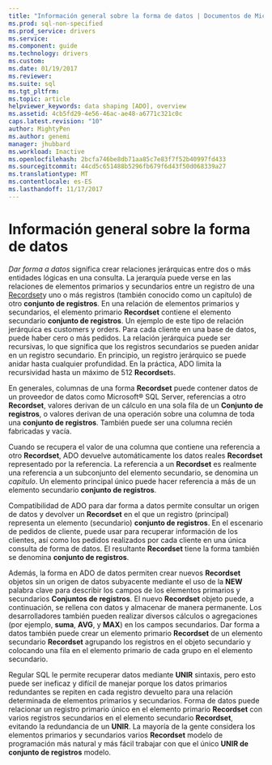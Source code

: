 ```yaml
---
title: "Información general sobre la forma de datos | Documentos de Microsoft"
ms.prod: sql-non-specified
ms.prod_service: drivers
ms.service: 
ms.component: guide
ms.technology: drivers
ms.custom: 
ms.date: 01/19/2017
ms.reviewer: 
ms.suite: sql
ms.tgt_pltfrm: 
ms.topic: article
helpviewer_keywords: data shaping [ADO], overview
ms.assetid: 4cb5fd29-4e56-46ac-ae48-a6771c321c0c
caps.latest.revision: "10"
author: MightyPen
ms.author: genemi
manager: jhubbard
ms.workload: Inactive
ms.openlocfilehash: 2bcfa746be8db71aa85c7e83f7f52b40997fd433
ms.sourcegitcommit: 44cd5c651488b5296fb679f6d43f50d068339a27
ms.translationtype: MT
ms.contentlocale: es-ES
ms.lasthandoff: 11/17/2017
---
```

# <a name="data-shaping-overview"></a>Información general sobre la forma de datos
*Dar forma a datos* significa crear relaciones jerárquicas entre dos o más entidades lógicas en una consulta. La jerarquía puede verse en las relaciones de elementos primarios y secundarios entre un registro de una [Recordset](../../../ado/reference/ado-api/recordset-object-ado.md)y uno o más registros (también conocido como un capítulo) de otro **conjunto de registros**. En una relación de elementos primarios y secundarios, el elemento primario **Recordset** contiene el elemento secundario **conjunto de registros**. Un ejemplo de este tipo de relación jerárquica es customers y orders. Para cada cliente en una base de datos, puede haber cero o más pedidos. La relación jerárquica puede ser recursivas, lo que significa que los registros secundarios se pueden anidar en un registro secundario. En principio, un registro jerárquico se puede anidar hasta cualquier profundidad. En la práctica, ADO limita la recursividad hasta un máximo de 512 **Recordset**s.  
  
 En generales, columnas de una forma **Recordset** puede contener datos de un proveedor de datos como Microsoft® SQL Server, referencias a otro **Recordset**, valores derivan de un cálculo en una sola fila de un  **Conjunto de registros**, o valores derivan de una operación sobre una columna de toda una **conjunto de registros**. También puede ser una columna recién fabricadas y vacía.  
  
 Cuando se recupera el valor de una columna que contiene una referencia a otro **Recordset**, ADO devuelve automáticamente los datos reales **Recordset** representado por la referencia. La referencia a un **Recordset** es realmente una referencia a un subconjunto del elemento secundario, se denomina un *capítulo*. Un elemento principal único puede hacer referencia a más de un elemento secundario **conjunto de registros**.  
  
 Compatibilidad de ADO para dar forma a datos permite consultar un origen de datos y devolver un **Recordset** en el que un registro (principal) representa un elemento (secundario) **conjunto de registros**. En el escenario de pedidos de cliente, puede usar para recuperar información de los clientes, así como los pedidos realizados por cada cliente en una única consulta de forma de datos. El resultante **Recordset** tiene la forma también se denomina **conjunto de registros**.  
  
 Además, la forma en ADO de datos permiten crear nuevos **Recordset** objetos sin un origen de datos subyacente mediante el uso de la **NEW** palabra clave para describir los campos de los elementos primarios y secundarios  **Conjuntos de registros**. El nuevo **Recordset** objeto puede, a continuación, se rellena con datos y almacenar de manera permanente. Los desarrolladores también pueden realizar diversos cálculos o agregaciones (por ejemplo, **suma**, **AVG**, y **MAX**) en los campos secundarios. Dar forma a datos también puede crear un elemento primario **Recordset** de un elemento secundario **Recordset** agrupando los registros en el objeto secundario y colocando una fila en el elemento primario de cada grupo en el elemento secundario.  
  
 Regular SQL le permite recuperar datos mediante **UNIR** sintaxis, pero esto puede ser ineficaz y difícil de manejar porque los datos primarios redundantes se repiten en cada registro devuelto para una relación determinada de elementos primarios y secundarios. Forma de datos puede relacionar un registro primario único en el elemento primario **Recordset** con varios registros secundarios en el elemento secundario **Recordset**, evitando la redundancia de un **UNIR**. La mayoría de la gente considera los elementos primarios y secundarios varios **Recordset** modelo de programación más natural y más fácil trabajar con que el único **UNIR de conjunto de registros** modelo.
